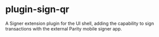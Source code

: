 # plugin-sign-qr

A Signer extension plugin for the UI shell, adding the capability to sign transactions with the external Parity mobile signer app.
